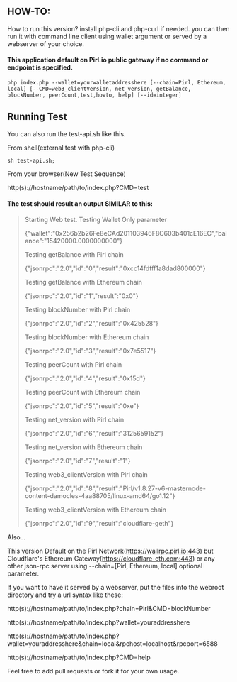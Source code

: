 ## HOW-TO:

How to run this version? install php-cli and php-curl if needed. you can then run it with command line client using wallet argument or served by a webserver of your choice.

#### This application default on Pirl.io public gateway if no command or endpoint is specified.
```
php index.php --wallet=yourwalletaddresshere [--chain=Pirl, Ethereum, local] [--CMD=web3_clientVersion, net_version, getBalance, blockNumber, peerCount,test,howto, help] [--id=integer]
```
## Running Test

You can also run the test-api.sh like this.

From shell(external test with php-cli)
```
sh test-api.sh;
```

From your browser(New Test Sequence)

http(s)://hostname/path/to/index.php?CMD=test

#### The test should result an output SIMILAR to this:
> Starting Web test.
> Testing Wallet Only parameter
>
> {"wallet":"0x256b2b26Fe8eCAd201103946F8C603b401cE16EC","balance":"15420000.0000000000"}
>
> Testing getBalance with Pirl chain
>
> {"jsonrpc":"2.0","id":"0","result":"0xcc14fdfff1a8dad800000"}
>
> Testing getBalance with Ethereum chain
>
> {"jsonrpc":"2.0","id":"1","result":"0x0"}
>
> Testing blockNumber with Pirl chain
>
> {"jsonrpc":"2.0","id":"2","result":"0x425528"}
>
> Testing blockNumber with Ethereum chain
>
> {"jsonrpc":"2.0","id":"3","result":"0x7e5517"}
>
> Testing peerCount with Pirl chain
>
> {"jsonrpc":"2.0","id":"4","result":"0x15d"}
>
> Testing peerCount with Ethereum chain
>
> {"jsonrpc":"2.0","id":"5","result":"0xe"}
>
> Testing net_version with Pirl chain
>
> {"jsonrpc":"2.0","id":"6","result":"3125659152"}
>
> Testing net_version with Ethereum chain
>
> {"jsonrpc":"2.0","id":"7","result":"1"}
>
> Testing web3_clientVersion with Pirl chain
>
> {"jsonrpc":"2.0","id":"8","result":"Pirl/v1.8.27-v6-masternode-content-damocles-4aa88705/linux-amd64/go1.12"}
>
> Testing web3_clientVersion with Ethereum chain
>
> {"jsonrpc":"2.0","id":"9","result":"cloudflare-geth"}

Also...

This version Default on the Pirl Network(https://wallrpc.pirl.io:443) but Cloudflare's Ethereum Gateway(https://cloudflare-eth.com:443) or any other json-rpc server using --chain=[Pirl, Ethereum, local] optional parameter.

If you want to have it served by a webserver, put the files into the webroot directory and try a url syntax like these:

http(s)://hostname/path/to/index.php?chain=Pirl&CMD=blockNumber

http(s)://hostname/path/to/index.php?wallet=youraddresshere

http(s)://hostname/path/to/index.php?wallet=youraddresshere&chain=local&rpchost=localhost&rpcport=6588

http(s)://hostname/path/to/index.php?CMD=help

Feel free to add pull requests or fork it for your own usage.

